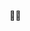 👋🙏

<!---
Ygneziem/Ygneziem is a ✨ special ✨ repository because its `README.md` (this file) appears on your GitHub profile.
You can click the Preview link to take a look at your changes.
--->
